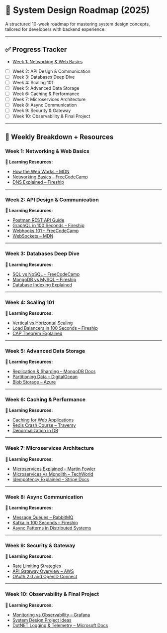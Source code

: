 # 🚀 System Design Roadmap (2025)


A structured 10-week roadmap for mastering system design concepts, tailored for developers with backend experience.

---

## ✅ Progress Tracker

- [Week 1: Networking & Web Basics](week1-networking.md)
- [ ] Week 2: API Design & Communication
- [ ] Week 3: Databases Deep Dive
- [ ] Week 4: Scaling 101
- [ ] Week 5: Advanced Data Storage
- [ ] Week 6: Caching & Performance
- [ ] Week 7: Microservices Architecture
- [ ] Week 8: Async Communication
- [ ] Week 9: Security & Gateway
- [ ] Week 10: Observability & Final Project

---

## 📅 Weekly Breakdown + Resources

### Week 1: Networking & Web Basics

**🔗 Learning Resources:**
- [How the Web Works – MDN](https://developer.mozilla.org/en-US/docs/Learn/Getting_started_with_the_web/How_the_Web_works)
- [Networking Basics – FreeCodeCamp](https://www.youtube.com/watch?v=qiQR5rTSshw)
- [DNS Explained – Fireship](https://www.youtube.com/watch?v=72snZctFFtA)

---

### Week 2: API Design & Communication

**🔗 Learning Resources:**
- [Postman REST API Guide](https://learning.postman.com/docs/getting-started/introduction/)
- [GraphQL in 100 Seconds – Fireship](https://www.youtube.com/watch?v=eIQh02xuVw4)
- [Webhooks 101 – FreeCodeCamp](https://www.freecodecamp.org/news/webhooks-explained/)
- [WebSockets – MDN](https://developer.mozilla.org/en-US/docs/Web/API/WebSockets_API)

---

### Week 3: Databases Deep Dive

**🔗 Learning Resources:**
- [SQL vs NoSQL – FreeCodeCamp](https://www.freecodecamp.org/news/sql-vs-nosql-explained/)
- [MongoDB vs MySQL – Fireship](https://www.youtube.com/watch?v=ZS_kXvOeQ5Y)
- [Database Indexing Explained](https://use-the-index-luke.com/)

---

### Week 4: Scaling 101

**🔗 Learning Resources:**
- [Vertical vs Horizontal Scaling](https://www.geeksforgeeks.org/scaling-horizontal-vs-vertical/)
- [Load Balancers in 100 Seconds – Fireship](https://www.youtube.com/watch?v=NAx76xx40jM)
- [CAP Theorem Explained](https://www.youtube.com/watch?v=k-Yaq8AHlFA)

---

### Week 5: Advanced Data Storage

**🔗 Learning Resources:**
- [Replication & Sharding – MongoDB Docs](https://www.mongodb.com/docs/manual/sharding/)
- [Partitioning Data – DigitalOcean](https://www.digitalocean.com/community/tutorials/understanding-database-sharding)
- [Blob Storage – Azure](https://learn.microsoft.com/en-us/azure/storage/blobs/storage-blobs-introduction)

---

### Week 6: Caching & Performance

**🔗 Learning Resources:**
- [Caching for Web Applications](https://developer.mozilla.org/en-US/docs/Web/HTTP/Caching)
- [Redis Crash Course – Traversy](https://www.youtube.com/watch?v=Hbt56gFj998)
- [Denormalization in DB](https://www.geeksforgeeks.org/denormalization-in-databases/)

---

### Week 7: Microservices Architecture

**🔗 Learning Resources:**
- [Microservices Explained – Martin Fowler](https://martinfowler.com/articles/microservices.html)
- [Microservices vs Monolith – TechWorld](https://www.youtube.com/watch?v=vvhC2zWrUvQ)
- [Idempotency Explained – Stripe Docs](https://stripe.com/docs/idempotency)

---

### Week 8: Async Communication

**🔗 Learning Resources:**
- [Message Queues – RabbitMQ](https://www.rabbitmq.com/tutorials/tutorial-one-dotnet.html)
- [Kafka in 100 Seconds – Fireship](https://www.youtube.com/watch?v=OtDxDvCpPL4)
- [Async Patterns in Distributed Systems](https://learn.microsoft.com/en-us/azure/architecture/patterns/async-request-reply)

---

### Week 9: Security & Gateway

**🔗 Learning Resources:**
- [Rate Limiting Strategies](https://www.abstractapi.com/guides/api-rate-limiting)
- [API Gateway Overview – AWS](https://docs.aws.amazon.com/apigateway/latest/developerguide/welcome.html)
- [OAuth 2.0 and OpenID Connect](https://auth0.com/docs/protocols/oauth2)

---

### Week 10: Observability & Final Project

**🔗 Learning Resources:**
- [Monitoring vs Observability – Grafana](https://grafana.com/blog/2021/01/27/observability-vs.-monitoring-whats-the-difference/)
- [System Design Project Ideas](https://github.com/donnemartin/system-design-primer#practice-examples)
- [DotNET Logging & Telemetry – Microsoft Docs](https://learn.microsoft.com/en-us/aspnet/core/fundamentals/logging/)
